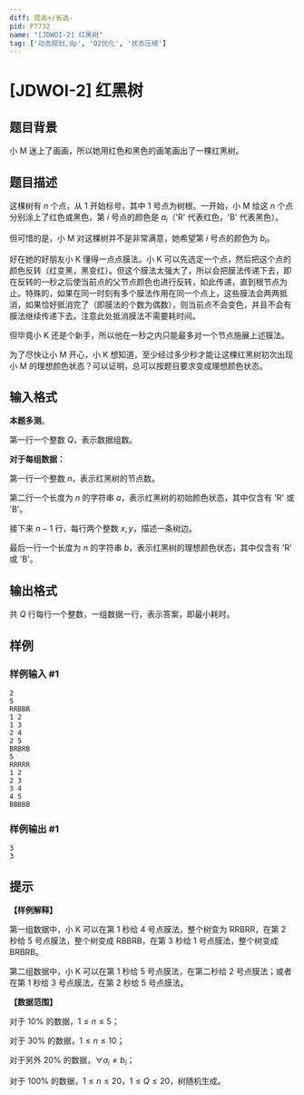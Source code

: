 ```yaml
---
diff: 提高+/省选-
pid: P7732
name: "[JDWOI-2] 红黑树"
tag: ['动态规划,dp', 'O2优化', '状态压缩']
---
```

# [JDWOI-2] 红黑树
## 题目背景

小 M 迷上了画画，所以她用红色和黑色的画笔画出了一棵红黑树。
## 题目描述

这棵树有 $n$ 个点，从 $1$ 开始标号，其中 $1$ 号点为树根。一开始，小 M 给这 $n$ 个点分别涂上了红色或黑色，第 $i$ 号点的颜色是 $a_i$（'R' 代表红色，'B' 代表黑色）。

但可惜的是，小 M 对这棵树并不是非常满意，她希望第 $i$ 号点的颜色为 $b_i$。

好在她的好朋友小 K 懂得一点点膜法。小 K 可以先选定一个点，然后把这个点的颜色反转（红变黑，黑变红）。但这个膜法太强大了，所以会把膜法传递下去，即在反转的一秒之后使当前点的父节点颜色也进行反转，如此传递，直到根节点为止。特殊的，如果在同一时刻有多个膜法作用在同一个点上，这些膜法会两两抵消，如果恰好抵消完了（即膜法的个数为偶数），则当前点不会变色，并且不会有膜法继续传递下去。注意此处抵消膜法不需要耗时间。

但毕竟小 K 还是个新手，所以他在一秒之内只能最多对一个节点施展上述膜法。

为了尽快让小 M 开心，小 K 想知道，至少经过多少秒才能让这棵红黑树初次出现小 M 的理想颜色状态？可以证明，总可以按题目要求变成理想颜色状态。
## 输入格式

**本题多测**。

第一行一个整数 $Q$，表示数据组数。

**对于每组数据：**

第一行一个整数 $n$，表示红黑树的节点数。

第二行一个长度为 $n$ 的字符串 $a$，表示红黑树的初始颜色状态，其中仅含有 'R' 或 'B'。

接下来 $n-1$ 行，每行两个整数 $x,y$，描述一条树边。

最后一行一个长度为 $n$ 的字符串 $b$，表示红黑树的理想颜色状态，其中仅含有 'R' 或 'B'。
## 输出格式

共 $Q$ 行每行一个整数，一组数据一行，表示答案，即最小耗时。
## 样例

### 样例输入 #1
```
2
5
RRBBR
1 2
1 3
2 4
2 5
BRBRB
5
RRRRR
1 2
2 3
3 4
4 5
BBBBB
```
### 样例输出 #1
```
3
3
```
## 提示

**【样例解释】**

第一组数据中，小 K 可以在第 $1$ 秒给 $4$ 号点膜法，整个树变为 RRBRR，在第 $2$ 秒给 $5$ 号点膜法，整个树变成 RBBRB，在第 $3$ 秒给 $1$ 号点膜法，整个树变成 BRBRB。

第二组数据中，小 K 可以在第 $1$ 秒给 $5$ 号点膜法，在第二秒给 $2$ 号点膜法；或者在第 $1$ 秒给 $3$ 号点膜法，在第 $2$ 秒给 $5$ 号点膜法。

**【数据范围】**

对于 $10\%$ 的数据，$1\leq n\leq 5$；

对于 $30\%$ 的数据，$1\leq n\leq 10$；

对于另外 $20\%$ 的数据，$\forall a_i\neq b_i$；

对于 $100\%$ 的数据，$1\leq n\leq 20$，$1\leq Q\leq 20$，树随机生成。
